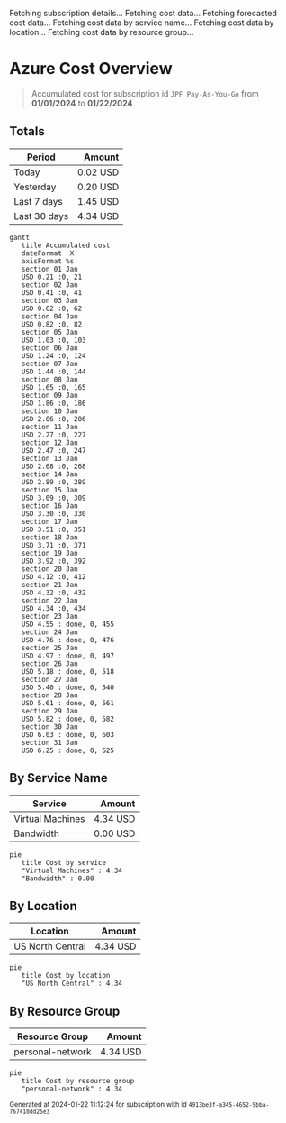 Fetching subscription details...
Fetching cost data...
Fetching forecasted cost data...
Fetching cost data by service name...
Fetching cost data by location...
Fetching cost data by resource group...
# Azure Cost Overview

> Accumulated cost for subscription id `JPF Pay-As-You-Go` from **01/01/2024** to **01/22/2024**

## Totals

|Period|Amount|
|---|---:|
|Today|0.02 USD|
|Yesterday|0.20 USD|
|Last 7 days|1.45 USD|
|Last 30 days|4.34 USD|

```mermaid
gantt
   title Accumulated cost
   dateFormat  X
   axisFormat %s
   section 01 Jan
   USD 0.21 :0, 21
   section 02 Jan
   USD 0.41 :0, 41
   section 03 Jan
   USD 0.62 :0, 62
   section 04 Jan
   USD 0.82 :0, 82
   section 05 Jan
   USD 1.03 :0, 103
   section 06 Jan
   USD 1.24 :0, 124
   section 07 Jan
   USD 1.44 :0, 144
   section 08 Jan
   USD 1.65 :0, 165
   section 09 Jan
   USD 1.86 :0, 186
   section 10 Jan
   USD 2.06 :0, 206
   section 11 Jan
   USD 2.27 :0, 227
   section 12 Jan
   USD 2.47 :0, 247
   section 13 Jan
   USD 2.68 :0, 268
   section 14 Jan
   USD 2.89 :0, 289
   section 15 Jan
   USD 3.09 :0, 309
   section 16 Jan
   USD 3.30 :0, 330
   section 17 Jan
   USD 3.51 :0, 351
   section 18 Jan
   USD 3.71 :0, 371
   section 19 Jan
   USD 3.92 :0, 392
   section 20 Jan
   USD 4.12 :0, 412
   section 21 Jan
   USD 4.32 :0, 432
   section 22 Jan
   USD 4.34 :0, 434
   section 23 Jan
   USD 4.55 : done, 0, 455
   section 24 Jan
   USD 4.76 : done, 0, 476
   section 25 Jan
   USD 4.97 : done, 0, 497
   section 26 Jan
   USD 5.18 : done, 0, 518
   section 27 Jan
   USD 5.40 : done, 0, 540
   section 28 Jan
   USD 5.61 : done, 0, 561
   section 29 Jan
   USD 5.82 : done, 0, 582
   section 30 Jan
   USD 6.03 : done, 0, 603
   section 31 Jan
   USD 6.25 : done, 0, 625
```

## By Service Name

|Service|Amount|
|---|---:|
|Virtual Machines|4.34 USD|
|Bandwidth|0.00 USD|

```mermaid
pie
   title Cost by service
   "Virtual Machines" : 4.34
   "Bandwidth" : 0.00
```

## By Location

|Location|Amount|
|---|---:|
|US North Central|4.34 USD|

```mermaid
pie
   title Cost by location
   "US North Central" : 4.34
```

## By Resource Group

|Resource Group|Amount|
|---|---:|
|personal-network|4.34 USD|

```mermaid
pie
   title Cost by resource group
   "personal-network" : 4.34
```

<sup>Generated at 2024-01-22 11:12:24 for subscription with id `4913be3f-a345-4652-9bba-767418dd25e3`</sup>
